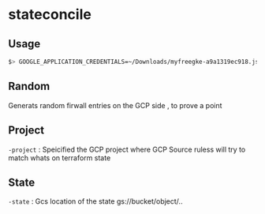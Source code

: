 # stateconcile


## Usage
```bash
$> GOOGLE_APPLICATION_CREDENTIALS=~/Downloads/myfreegke-a9a1319ec918.json go run main.go -project myfreegke -state gs://test-stateconcile/terraform.tfstate -random
```
## Random
Generats random firwall entries on the GCP side , to prove a point

## Project
`-project` : Speicified the GCP project where GCP Source ruless will try to match whats on terraform state

## State
`-state` : Gcs location of the state gs://bucket/object/..

